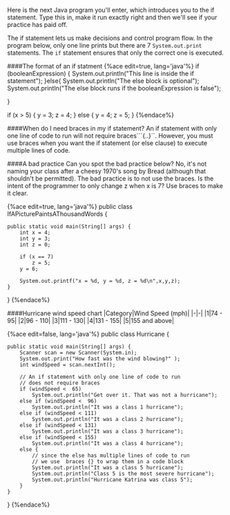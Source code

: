 <!-- djw:done-->
<!-- ajh:we need to talk about the difference between blocks and lines in if-statements. -->
<!-- djw:fixed and now you have a bread song playing in your head. Sorry.-->
Here is the next Java program you'll enter, which introduces you to the if statement. Type this in, make it run exactly right and then we'll see if your practice has paid off.

The if statement lets us make decisions and control program flow. In the program below, only one line prints but there are 7 ```System.out.print``` statements. The ```if``` statement ensures that only the correct one is executed.

####The format of an if statment
{%ace edit=true, lang='java'%}
if (booleanExpression) {
    System.out.println("This line is inside the if statement");
}else{
    System.out.println("The else block is optional");
    System.out.println("The else block runs if the booleanExpression is false");
    
    
}

if (x > 5) {
    y = 3;
    z = 4;
} else {
    y = 4;
    z = 5;
}
{%endace%}

####When do I need braces in my if statement?
An if statement with only one line of code to run will not require braces```{..}``. However, you must use braces when you want the if statement (or else clause) to execute multiple lines of code.

####A bad practice
Can you spot the bad practice below? No, it's not naming your class after a cheesy 1970's song by Bread (although that shouldn't be permitted). The bad practice is to not use the braces. Is the intent of the programmer to only change z when x is 7? Use braces to make it clear.

{%ace edit=true, lang='java'%}
public class IfAPicturePaintsAThousandWords {

	public static void main(String[] args) {
		int x = 4;
		int y = 3;
		int z = 0;
		
		if (x == 7)
		    z = 5;
		y = 6;
		
		System.out.printf("x = %d, y = %d, z = %d\n",x,y,z);
	}

}
{%endace%}

####Hurricane wind speed chart
|Category|Wind Speed (mph)|
|-|-|
|1|74 - 95|
|2|96 - 110|
|3|111 - 130|
|4|131 - 155|
|5|155 and above|


{%ace edit=false, lang='java'%}
public class Hurricane {

	public static void main(String[] args) {
		Scanner scan = new Scanner(System.in);
		System.out.print("How fast was the wind blowing?" );
		int windSpeed = scan.nextInt();

        // An if statement with only one line of code to run
        // does not require braces
        if (windSpeed <  65) 
        	System.out.println("Get over it. That was not a hurricane");
        else if (windSpeed <  96) 
        	System.out.println("It was a class 1 hurricane");      
        else if (windSpeed < 111) 
        	System.out.println("It was a class 2 hurricane");      
        else if (windSpeed < 131) 
        	System.out.println("It was a class 3 hurricane");      
        else if (windSpeed < 155) 
        	System.out.println("It was a class 4 hurricane");      
        else {
            // since the else has multiple lines of code to run
            // we use  braces {} to wrap them in a code block
        	System.out.println("It was a class 5 hurricane");
        	System.out.println("Class 5 is the most severe hurricane");
        	System.out.println("Hurricane Katrina was class 5");
        }
	}
}
{%endace%}

<!--
####Your assignment
Write a program to accept an integer from the user. The program should print the integer or  'Fizz','Buzz' or 'FizzBuzz'. For numbers 1 through 100, if the number is divisible by 3 print Fizz. If the number is divisible by 5 print Buzz. If the number is divisible by both 3 and 5 ( ie...15, 45, etc) print FizzBuzz. Otherwise print the number.
-->
